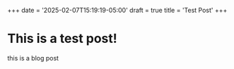+++
date = '2025-02-07T15:19:19-05:00'
draft = true
title = 'Test Post'
+++

# This is a test post!

this is a blog post

